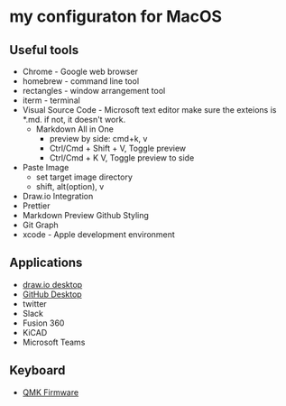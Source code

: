 # my configuraton for MacOS

## Useful tools

* Chrome - Google web browser
* homebrew - command line tool
* rectangles - window arrangement tool
* iterm - terminal
* Visual Source Code - Microsoft text editor
  make sure the exteions is *.md. if not, it doesn't work.
  * Markdown All in One
    * preview by side: cmd+k, v
    * Ctrl/Cmd + Shift + V, Toggle preview
    * Ctrl/Cmd + K V, Toggle preview to side
 * Paste Image
   * set target image directory
   * shift, alt(option), v
 * Draw.io Integration
 * Prettier
 * Markdown Preview Github Styling
 * Git Graph
* xcode - Apple development environment

## Applications

* [draw.io desktop](https://github.com/jgraph/drawio-desktop/releases/)
* [GitHub Desktop](https://desktop.github.com/)
* twitter
* Slack
* Fusion 360
* KiCAD
* Microsoft Teams

## Keyboard

* [QMK Firmware](https://docs.qmk.fm/)
